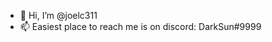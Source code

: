 - 👋 Hi, I’m @joelc311
- 📫 Easiest place to reach me is on discord: DarkSun#9999

<!---
joelc311/joelc311 is a ✨ special ✨ repository because its `README.md` (this file) appears on your GitHub profile.
You can click the Preview link to take a look at your changes.
--->

